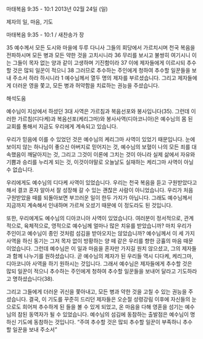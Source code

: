마태복음 9:35 - 10:1 
2013년 02월 24일 (일)

제자의 일, 마음, 기도



마태복음 9:35 - 10:1 / 새찬송가  장


35 예수께서 모든 도시와 마을에 두루 다니사 그들의 회당에서 가르치시며 천국 복음을 전파하시며 모든 병과 모든 약한 것을 고치시니라
36 무리를 보시고 불쌍히 여기시니 이는 그들이 목자 없는 양과 같이 고생하며 기진함이라
37 이에 제자들에게 이르시되 추수할 것은 많되 일꾼이 적으니
38 그러므로 추수하는 주인에게 청하여 추수할 일꾼들을 보내 주소서 하라 하시니라
1 예수님께서 열두 명의 제자를 부르셨습니다. 그리고 제자들에게 더러운 영을 쫓고, 모든 병과 허약함을 치료하는 권능을 주셨습니다.

해석도움





예수님이 지상에서 하셨던 3대 사역은 가르침과 복음선포와 봉사입니다(35). 그런데 이러한 가르침(디다케)과 복음선포(케리그마)와 봉사사역(디아코니아)은 예수님의 몸 된 교회를 통해서 지금도 우리에게 계속되고 있습니다. 

우리가 믿음에 이를 수 있었던 것은 예수님의 케리그마 사역이 있었기 때문입니다. 눈에 보이지 않는 하나님이 좋으신 아버지로 믿어지는 것, 예수님의 보혈이 나의 모든 죄를 대속했음이 깨달아지는 것, 그리고 그것이 이론에 그치는 것이 아니라 실제 삶에서 자유와 기쁨과 승리를 누리게 되는 것, 이것이야말로 오늘날도 실재하는 케리그마 사역이 아닐 수 없습니다.  

우리에게도 예수님의 디다케 사역이 있었습니다. 우리는 천국 복음을 듣고 구원받았다고 해서 결코 혼자 알아서 잘 성장해 갈 수 있는 괜찮은 사람이 아니었습니다. 우리가 처음 구원받았을 때를 되돌아보면 부끄러운 일이 한두 가지가 아닙니다. 그래도 예수님께서 지금까지 계속해서 인내하며 가르쳐 오셨기 때문에 이 정도라도 된 것입니다. 

또한, 우리에게도 예수님의 디아코니아 사역이 있었습니다. 여러분이 정서적으로, 관계적으로, 육체적으로, 영적으로 예수님께 얼마나 많은 치유를 받았습니까? 마치 우리가 주인이고 예수님이 종인 것처럼 섬김을 받아오지는 않았습니까? 예수님께서 이 세 가지 사역을 하신 동기는 그저 목자 없이 방황하는 양 떼 같은 우리를 향한 긍휼의 마음 때문이었습니다. 그런데 예수님은 이 일과 마음을 혼자만 가지길 원치 않으셨고, 그의 제자들과 함께 나누기를 원하셨습니다. 곧 예수님의 제자가 된 우리들 역시 디다케, 케리그마, 디아코니아 사역을 하기 원하시는 것입니다. 그래서 예수님은 제자들에게 추수할 것은 많되 일꾼이 적으니 추수하는 주인에게 청하여 추수할 일꾼들을 보내어 달라고 기도하라고 명하셨습니다(38). 

그리고 그들에게 더러운 귀신을 쫓아내고, 모든 병과 약한 것을 고칠 수 있는 권능을 주셨습니다. 결국, 이 기도를 꾸준히 드리던 제자들은 오순절 성령강림 이후에 자신들의 눈으로도 희어져 추수하게 된 들을 볼 수 있게 되었고, 온 마음을 다해 영혼을 섬기는 예수님의 참된 동역자가 될 수 있었습니다. 예수님의 섬김에 동참하는 출발점은 예수님이 명하신 기도에 동참하는 것입니다. “주여 추수할 것은 많되 추수할 일꾼이 부족하니 추수할 일꾼을 보내 주소서”
